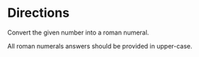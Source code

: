 # Directions

Convert the given number into a roman numeral.

All roman numerals answers should be provided in upper-case.

